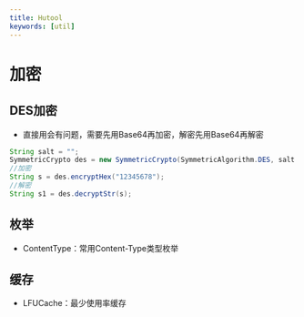 ```yaml
---
title: Hutool
keywords: [util]
---
```


# 加密

## DES加密

- 直接用会有问题，需要先用Base64再加密，解密先用Base64再解密

```java
String salt = "";
SymmetricCrypto des = new SymmetricCrypto(SymmetricAlgorithm.DES, salt.getBytes());
//加密
String s = des.encryptHex("12345678");
//解密
String s1 = des.decryptStr(s);
```

## 枚举

- ContentType：常用Content-Type类型枚举

## 缓存

- LFUCache：最少使用率缓存
